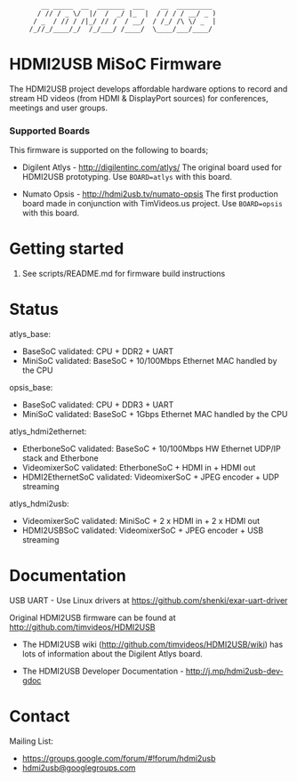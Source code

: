 ```
        __ _____  __  _______  ___    __  _________
       / // / _ \/  |/  /  _/ |_  |  / / / / __/ _ )
      / _  / // / /|_/ // /  / __/  / /_/ /\ \/ _  |
     /_//_/____/_/  /_/___/ /____/  \____/___/____/
```

# HDMI2USB MiSoC Firmware

The HDMI2USB project develops affordable hardware options to record and stream
HD videos (from HDMI & DisplayPort sources) for conferences, meetings and user
groups.

### Supported Boards

This firmware is supported on the following to boards;

 * Digilent Atlys - http://digilentinc.com/atlys/
   The original board used for HDMI2USB prototyping.
   Use `BOARD=atlys` with this board.

 * Numato Opsis - http://hdmi2usb.tv/numato-opsis
   The first production board made in conjunction with TimVideos.us project.
   Use `BOARD=opsis` with this board.

# Getting started

1. See scripts/README.md for firmware build instructions

# Status

atlys_base:
* BaseSoC validated: CPU + DDR2 + UART
* MiniSoC validated: BaseSoC + 10/100Mbps Ethernet MAC handled by the CPU

opsis_base:
* BaseSoC validated: CPU + DDR3 + UART
* MiniSoC validated: BaseSoC + 1Gbps Ethernet MAC handled by the CPU

atlys_hdmi2ethernet:
* EtherboneSoC validated: BaseSoC + 10/100Mbps HW Ethernet UDP/IP stack and Etherbone
* VideomixerSoC validated: EtherboneSoC + HDMI in + HDMI out
* HDMI2EthernetSoC validated: VideomixerSoC + JPEG encoder + UDP streaming

atlys_hdmi2usb:
* VideomixerSoC validated: MiniSoC + 2 x HDMI in + 2 x HDMI out
* HDMI2USBSoC validated: VideomixerSoC + JPEG encoder + USB streaming

# Documentation

USB UART - Use Linux drivers at https://github.com/shenki/exar-uart-driver

Original HDMI2USB firmware can be found at http://github.com/timvideos/HDMI2USB

 * The HDMI2USB wiki (http://github.com/timvideos/HDMI2USB/wiki) has lots of
   information about the Digilent Atlys board.

 * The HDMI2USB Developer Documentation - http://j.mp/hdmi2usb-dev-gdoc

# Contact

Mailing List:
 * https://groups.google.com/forum/#!forum/hdmi2usb
 * hdmi2usb@googlegroups.com
